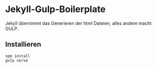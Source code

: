 # Jekyll-Gulp-Boilerplate
Jekyll übernimmt das Generieren der html Dateien, alles andere macht GULP.

## Installieren

    npm install 
    gulp serve


